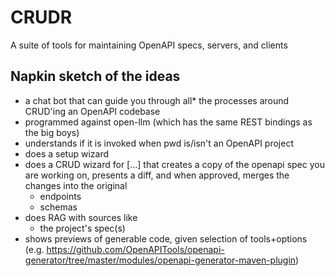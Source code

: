 # CRUDR

A suite of tools for maintaining OpenAPI specs, servers, and clients

## Napkin sketch of the ideas
- a chat bot that can guide you through all* the processes around CRUD'ing an OpenAPI codebase
- programmed against open-llm (which has the same REST bindings as the big boys)
- understands if it is invoked when pwd is/isn't an OpenAPI project
- does a setup wizard
- does a CRUD wizard for [...] that creates a copy of the openapi spec you are working on, presents a diff, and when approved, merges the changes into the original
    - endpoints
    - schemas
- does RAG with sources like
    - the project's spec(s)
- shows previews of generable code, given selection of tools+options (e.g. https://github.com/OpenAPITools/openapi-generator/tree/master/modules/openapi-generator-maven-plugin)
